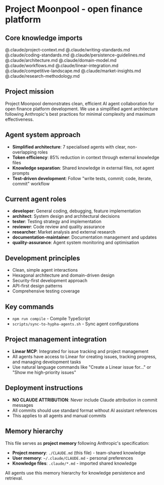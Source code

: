# Project Moonpool - open finance platform

## Core knowledge imports
@.claude/project-context.md
@.claude/writing-standards.md
@.claude/coding-standards.md
@.claude/persistence-guidelines.md
@.claude/architecture.md
@.claude/domain-model.md  
@.claude/workflows.md
@.claude/linear-integration.md
@.claude/competitive-landscape.md
@.claude/market-insights.md
@.claude/research-methodology.md

## Project mission
Project Moonpool demonstrates clean, efficient AI agent collaboration for open finance platform development. We use a simplified agent architecture following Anthropic's best practices for minimal complexity and maximum effectiveness.

## Agent system approach
- **Simplified architecture**: 7 specialised agents with clear, non-overlapping roles
- **Token efficiency**: 85% reduction in context through external knowledge files
- **Knowledge separation**: Shared knowledge in external files, not agent prompts
- **Test-driven development**: Follow "write tests, commit; code, iterate, commit" workflow

## Current agent roles
- **developer**: General coding, debugging, feature implementation
- **architect**: System design and architectural decisions
- **tester**: Testing strategy and implementation  
- **reviewer**: Code review and quality assurance
- **researcher**: Market analysis and external research
- **documentation-maintainer**: Documentation management and updates
- **quality-assurance**: Agent system monitoring and optimisation

## Development principles
- Clean, simple agent interactions
- Hexagonal architecture and domain-driven design
- Security-first development approach
- API-first design patterns
- Comprehensive testing coverage

## Key commands
- `npm run compile` - Compile TypeScript
- `scripts/sync-to-hypha-agents.sh` - Sync agent configurations

## Project management integration
- **Linear MCP**: Integrated for issue tracking and project management
- All agents have access to Linear for creating issues, tracking progress, and managing development tasks
- Use natural language commands like "Create a Linear issue for..." or "Show me high-priority issues"

## Deployment instructions
- **NO CLAUDE ATTRIBUTION**: Never include Claude attribution in commit messages
- All commits should use standard format without AI assistant references
- This applies to all agents and manual commits

## Memory hierarchy
This file serves as **project memory** following Anthropic's specification:
- **Project memory**: `./CLAUDE.md` (this file) - team-shared knowledge
- **User memory**: `~/.claude/CLAUDE.md` - personal preferences
- **Knowledge files**: `.claude/*.md` - imported shared knowledge

All agents use this memory hierarchy for knowledge persistence and retrieval.